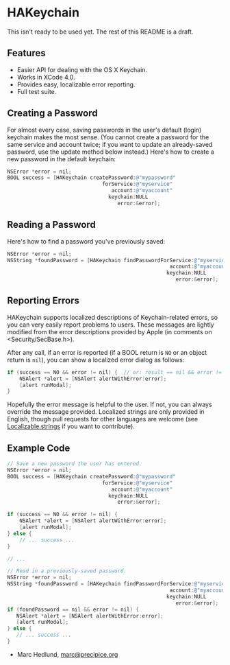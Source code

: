 
# HAKeychain #

This isn't ready to be used yet. The rest of this README is a draft.


## Features ##

* Easier API for dealing with the OS X Keychain.
* Works in XCode 4.0.
* Provides easy, localizable error reporting.
* Full test suite.

## Creating a Password ##

For almost every case, saving passwords in the user's default (login) keychain
makes the most sense. (You cannot create a password for the same service and
account twice; if you want to update an already-saved password, use the update
method below instead.) Here's how to create a new password in the default
keychain:

```objective-c
NSError *error = nil;
BOOL success = [HAKeychain createPassword:@"mypassword"
                               forService:@"myservice"
                                  account:@"myaccount"
                                 keychain:NULL
                                    error:&error];
```

## Reading a Password ##

Here's how to find a password you've previously saved:

```objective-c
NSError *error = nil;
NSString *foundPassword = [HAKeychain findPasswordForService:@"myservice"
                                                     account:@"myaccount"
                                                    keychain:NULL
                                                       error:&error];
```

## Reporting Errors ##

HAKeychain supports localized descriptions of Keychain-related errors, so
you can very easily report problems to users. These messages are lightly
modified from the error descriptions provided by Apple (in comments on 
&lt;Security/SecBase.h&gt;).

After any call, if an error is reported (if a BOOL return is `NO` or an object
return is `nil`), you can show a localized error dialog as follows:

```objective-c
if (success == NO && error != nil) {  // or: result == nil && error != nil
    NSAlert *alert = [NSAlert alertWithError:error];
    [alert runModal];
}
```

Hopefully the error message is helpful to the user. If not, you can always
override the message provided.  Localized strings are only provided in English,
though pull requests for other languages are welcome (see
[Localizable.strings](https://github.com/precipice/HAKeychain/blob/master/HAKeychain/en.lproj/Localizable.strings)
if you want to contribute).

## Example Code ##

```objective-c
// Save a new password the user has entered.
NSError *error = nil;
BOOL success = [HAKeychain createPassword:@"mypassword"
                               forService:@"myservice"
                                  account:@"myaccount"
                                 keychain:NULL
                                    error:&error];

if (success == NO && error != nil) {
    NSAlert *alert = [NSAlert alertWithError:error];
    [alert runModal];
} else {
    // ... success ...
}

// ...

// Read in a previously-saved password.
NSError *error = nil;
NSString *foundPassword = [HAKeychain findPasswordForService:@"myservice"
                                                     account:@"myaccount"
                                                    keychain:NULL
                                                       error:&error];
if (foundPassword == nil && error != nil) {
   NSAlert *alert = [NSAlert alertWithError:error];
   [alert runModal];
} else {
   // ... success ...
}
``` 

- Marc Hedlund, <marc@precipice.org>
